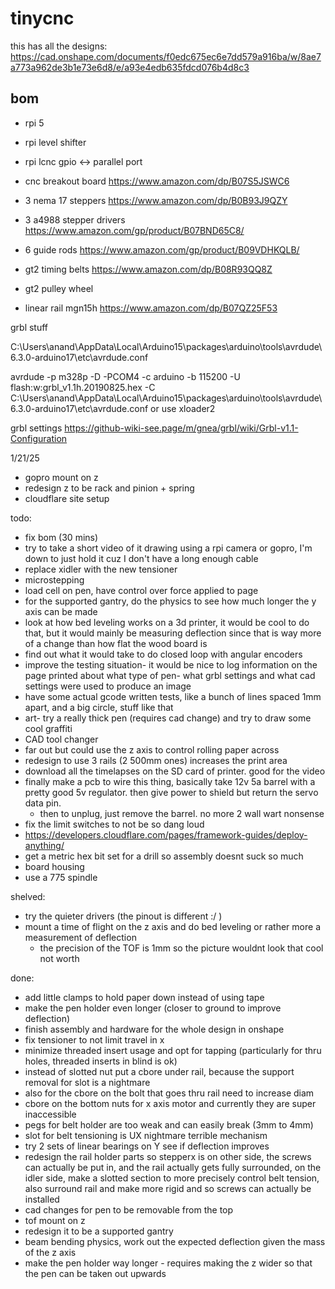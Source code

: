 # tinycnc


this has all the designs:
https://cad.onshape.com/documents/f0edc675ec6e7dd579a916ba/w/8ae7a773a962de3b1e73e6d8/e/a93e4edb635fdcd076b4d8c3 


bom
---

* rpi 5
* rpi level shifter
* rpi lcnc gpio <-> parallel port
* cnc breakout board https://www.amazon.com/dp/B07S5JSWC6
* 3 nema 17 steppers https://www.amazon.com/dp/B0B93J9QZY
* 3 a4988 stepper drivers https://www.amazon.com/gp/product/B07BND65C8/
* 6 guide rods https://www.amazon.com/gp/product/B09VDHKQLB/
* gt2 timing belts https://www.amazon.com/dp/B08R93QQ8Z
* gt2 pulley wheel

* linear rail mgn15h https://www.amazon.com/dp/B07QZ25F53


grbl stuff

C:\Users\anand\AppData\Local\Arduino15\packages\arduino\tools\avrdude\6.3.0-arduino17\etc\avrdude.conf

 avrdude -p m328p -D -PCOM4 -c arduino -b 115200 -U flash:w:grbl_v1.1h.20190825.hex -C C:\Users\anand\AppData\Local\Arduino15\packages\arduino\tools\avrdude\6.3.0-arduino17\etc\avrdude.conf
or use xloader2

grbl settings 
https://github-wiki-see.page/m/gnea/grbl/wiki/Grbl-v1.1-Configuration

1/21/25

* gopro mount on z 
* redesign z to be rack and pinion + spring 
* cloudflare site setup

todo:
* fix bom (30 mins)
* try to take a short video of it drawing using a rpi camera or gopro, I'm down to just hold it cuz I don't have a long enough cable
* replace xidler with the new tensioner
* microstepping
* load cell on pen, have control over force applied to page
* for the supported gantry, do the physics to see how much longer the y axis can be made 
* look at how bed leveling works on a 3d printer, it would be cool to do that, but it would mainly be measuring deflection since that is way more of a change than how flat the wood board is
* find out what it would take to do closed loop with angular encoders
* improve the testing situation- it would be nice to log information on the page printed about what type of pen- what grbl settings and what cad settings were used to produce an image
* have some actual gcode written tests, like a bunch of lines spaced 1mm apart, and a big circle, stuff like that
* art- try a really thick pen (requires cad change) and try to draw some cool graffiti 
* CAD tool changer
* far out but could use the z axis to control rolling paper across 
* redesign to use 3 rails (2 500mm ones) increases the print area  
* download all the timelapses on the SD card of printer. good for the video 
* finally make a pcb to wire this  thing, basically take 12v 5a barrel with a pretty good 5v regulator. then give power to shield but return the servo data pin.
    - then to unplug, just remove the barrel. no more 2 wall wart nonsense
* fix the limit switches to not be so dang loud 
* https://developers.cloudflare.com/pages/framework-guides/deploy-anything/
* get a metric hex bit set for a drill so assembly doesnt suck so much 
* board housing 
* use a 775 spindle


shelved: 
* try the quieter drivers (the pinout is different :/ )
* mount a time of flight on the z axis and do bed leveling or rather more a measurement of deflection 
    - the precision of the TOF is 1mm so the picture wouldnt look that cool not worth 

done:
* add little clamps to hold paper down instead of using tape 
* make the pen holder even longer (closer to ground to improve deflection)
* finish assembly and hardware for the whole design in onshape 
* fix tensioner to not limit travel in x 
* minimize threaded insert usage and opt for tapping (particularly for thru holes, threaded inserts in blind is ok)
* instead of slotted nut put a cbore under rail, because the support removal for slot is a nightmare
* also for the cbore on the bolt that goes thru rail need to increase diam
* cbore on the bottom nuts for x axis motor and currently they are super inaccessible 
* pegs for belt holder are too weak and can easily break (3mm to 4mm)
* slot for belt tensioning is UX nightmare terrible mechanism 
* try 2 sets of linear bearings on Y see if deflection improves 
* redesign the rail holder parts so stepperx is on other side, the screws can actually be put in, and the rail actually gets fully surrounded, on the idler side, make a slotted section to more precisely control belt tension, also surround rail and make more rigid and so screws can actually be installed 
* cad changes for pen to be removable from the top 
* tof mount on z 
* redesign it to be a supported gantry
* beam bending physics, work out the expected deflection given the mass of the z axis 
* make the pen holder way longer - requires making the z wider so that the pen can be taken out upwards
